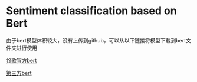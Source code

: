 # Sentiment classification based on Bert
由于bert模型体积较大，没有上传到github，可以从以下链接将模型下载到bert文件夹进行使用


[谷歌官方bert](https://github.com/google-research/bert)


[第三方bert](https://github.com/ymcui/Chinese-BERT-wwm)
